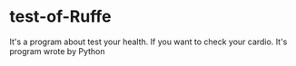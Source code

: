 # test-of-Ruffe
It's a program about test your health. If you want to check your cardio.
It's program wrote by Python
